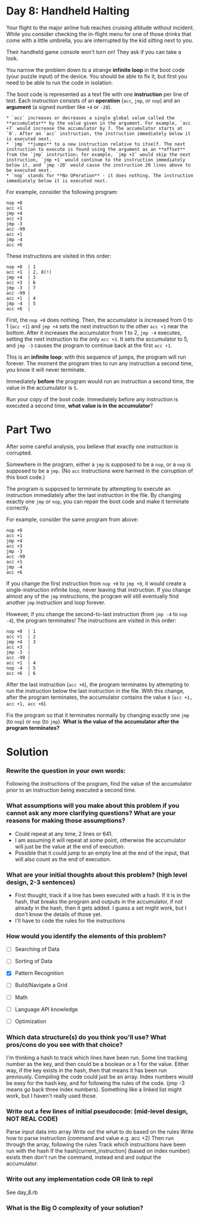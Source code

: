 # Day 8: Handheld Halting

Your flight to the major airline hub reaches cruising altitude without incident. While you consider checking the in-flight menu for one of those drinks that come with a little umbrella, you are interrupted by the kid sitting next to you.

Their handheld game console won't turn on! They ask if you can take a look.

You narrow the problem down to a strange **infinite loop** in the boot code (your puzzle input) of the device. You should be able to fix it, but first you need to be able to run the code in isolation.

The boot code is represented as a text file with one **instruction** per line of text. Each instruction consists of an **operation** (`acc`, `jmp`, or `nop`) and an **argument** (a signed number like `+4` or `-20`).

    * `acc` increases or decreases a single global value called the **accumulator** by the value given in the argument. For example, `acc +7` would increase the accumulator by 7. The accumulator starts at `0`. After an `acc` instruction, the instruction immediately below it is executed next.
    * `jmp` **jumps** to a new instruction relative to itself. The next instruction to execute is found using the argument as an **offset** from the `jmp` instruction; for example, `jmp +2` would skip the next instruction, `jmp +1` would continue to the instruction immediately below it, and `jmp -20` would cause the instruction 20 lines above to be executed next.
    * `nop` stands for **No OPeration** - it does nothing. The instruction immediately below it is executed next.

For example, consider the following program:

```
nop +0
acc +1
jmp +4
acc +3
jmp -3
acc -99
acc +1
jmp -4
acc +6
```

These instructions are visited in this order:

```
nop +0  | 1
acc +1  | 2, 8(!)
jmp +4  | 3
acc +3  | 6
jmp -3  | 7
acc -99 |
acc +1  | 4
jmp -4  | 5
acc +6  |
```

First, the `nop +0` does nothing. Then, the accumulator is increased from 0 to 1 (`acc +1`) and `jmp +4` sets the next instruction to the other `acc +1` near the bottom. After it increases the accumulator from 1 to 2, `jmp -4` executes, setting the next instruction to the only `acc +3`. It sets the accumulator to 5, and `jmp -3` causes the program to continue back at the first `acc +1`.

This is an **infinite loop**: with this sequence of jumps, the program will run forever. The moment the program tries to run any instruction a second time, you know it will never terminate.

Immediately **before** the program would run an instruction a second time, the value in the accumulator is `5`.

Run your copy of the boot code. Immediately before any instruction is executed a second time, **what value is in the accumulator**?

# Part Two

After some careful analysis, you believe that exactly one instruction is corrupted.

Somewhere in the program, either a `jmp` is supposed to be a `nop`, or a `nop` is supposed to be a `jmp`. (No `acc` instructions were harmed in the corruption of this boot code.)

The program is supposed to terminate by attempting to execute an instruction immediately after the last instruction in the file. By changing exactly one `jmp` or `nop`, you can repair the boot code and make it terminate correctly.

For example, consider the same program from above:

```
nop +0
acc +1
jmp +4
acc +3
jmp -3
acc -99
acc +1
jmp -4
acc +6
```

If you change the first instruction from `nop +0` to `jmp +0`, it would create a single-instruction infinite loop, never leaving that instruction. If you change almost any of the `jmp` instructions, the program will still eventually find another `jmp` instruction and loop forever.

However, if you change the second-to-last instruction (from `jmp -4` to `nop -4`), the program terminates! The instructions are visited in this order:

```
nop +0  | 1
acc +1  | 2
jmp +4  | 3
acc +3  |
jmp -3  |
acc -99 |
acc +1  | 4
nop -4  | 5
acc +6  | 6
```

After the last instruction (`acc +6`), the program terminates by attempting to run the instruction below the last instruction in the file. With this change, after the program terminates, the accumulator contains the value `8` (`acc +1, acc +1, acc +6`).

Fix the program so that it terminates normally by changing exactly one `jmp` (to `nop`) or `nop` (to `jmp`). **What is the value of the accumulator after the program terminates?**


# Solution
### Rewrite the question in your own words:
Following the instructions of the program, find the value of the accumulator prior to an instruction being executed a second time.

### What assumptions will you make about this problem if you cannot ask any more clarifying questions? What are your reasons for making those assumptions?
* Could repeat at any time, 2 lines or 641.
* I am assuming it will repeat at some point, otherwise the accumulator will just be the value at the end of execution.
* Possible that it could jump to an empty line at the end of the input, that will also count as the end of execution.

### What are your initial thoughts about this problem? (high level design, 2-3 sentences)
* First thought, track if a line has been executed with a hash. If it is in the hash, that breaks the program and outputs in the accumulator, if not already in the hash, then it gets added. I guess a set might work, but I don't know the details of those yet.
* I'll have to code the rules for the instructions

### How would you identify the elements of this problem?

- [ ] Searching of Data
- [ ] Sorting of Data
- [X] Pattern Recognition
- [ ] Build/Navigate a Grid
- [ ] Math
- [ ] Language API knowledge
- [ ] Optimization


### Which data structure(s) do you think you'll use? What pros/cons do you see with that choice?
I'm thinking a hash to track which lines have been run. Some line tracking number as the key, and then could be a boolean or a 1 for the value. Either way, if the key exists in the hash, then that means it has been run previously.
Compiling the code could just be an array. Index numbers would be easy for the hash key, and for following the rules of the code. (jmp -3 means go back three index numbers). Something like a linked list might work, but I haven't really used those.

### Write out a few lines of initial pseudocode: (mid-level design, NOT REAL CODE)
Parse input data into array
Write out the what to do based on the rules
Write how to parse instruction (command and value e.g. acc +2)
Then run through the array, following the rules
Track which instructions have been run with the hash
If the hash[current_instruction] (based on index number) exists then don't run the command, instead end and output the accumulator.


### Write out any implementation code OR link to repl
See day_8.rb


### What is the Big O complexity of your solution?
